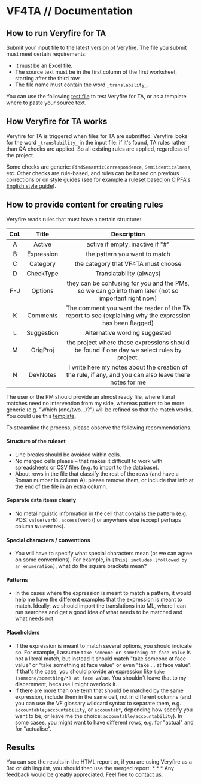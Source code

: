 # VF4TA // Documentation

## How to run Veryfire for TA 

Submit your input file to [the latest version of Veryfire](https://capps.capstan.be/veryfire_DEV.php). The file you submit must meet certain requirements: 

* It must be an Excel file. 
* The source text must be in the first column of the first worksheet, starting after the third row. 
* The file name must contain the word `_translability_`. 

You can use the following [test file](https://capps.capstan.be/Files/FAMA_usa-ENG_translatability_TestFile_TA.xlsx) to test Veryfire for TA, or as a template where to paste your source text. 

## How Veryfire for TA works 

Veryfire for TA is triggered when files for TA are submitted: Veryfire looks for the word `_translability_` in the input file: if it's found, TA rules rather than QA checks are applied. So all existing rules are applied, regardless of the project. 

Some checks are generic: `FindSemanticCorrespondence`, `Semiidenticalness`, etc. Other checks are rule-based, and rules can be based on previous corrections or on style guides (see for example a [ruleset based on CIPFA's English style guide](https://capps.capstan.be/Rules/RuleSet_Translatability_FAMA_usa-ENG_20160530.csv)). 

## How to provide content for creating rules

Veryfire reads rules that must have a certain structure:

| Col. |       Title      |                                                Description                                               |
|:----:|:----------------:|:--------------------------------------------------------------------------------------------------------:|
| A    | Active           | active if empty, inactive if "#"                                                                         |
| B    | Expression       | the pattern you want to match                                                                            |
| C    | Category         | the category that VF4TA must choose                                                                      |
| D    | CheckType        | Translatability (always)                                                                                 |
| F-J  | Options          | they can be confusing for you and the PMs, so we can go into them later (not so important right now)     |
| K    | Comments         | The comment you want the reader of the TA report to see (explaining why the expression has been flagged) |
| L    | Suggestion       | Alternative wording suggested                                                                            |
| M    | OrigProj | the project where these expressions should be found if one day we select rules by project.               |
| N    | DevNotes         | I write here my notes about the creation of the rule, if any, and you can also leave there notes for me  |

The user or the PM should provide an almost ready file, where literal matches need no intervention from my side, whereas patters to be more generic (e.g. "Which (one/two…)?") will be refined so that the match works. You could use this [template](https://capps.capstan.be/Files/RuleSet_Translatability_PROJ_usa-ENG_template.xlsx).

To streamline the process, please observe the following recommendations.

#### Structure of the ruleset

* Line breaks should be avoided within cells. 
* No merged cells please – that makes it difficult to work with spreadsheets or CSV files (e.g. to import to the database). 
* About rows in the file that classify the rest of the rows (and have a Roman number in column A): please remove them, or include that info at the end of the file in an extra column. 

#### Separate data items clearly

* No metalinguistic information in the cell that contains the pattern (e.g. POS: `value(verb)`, `access(verb)`) or anywhere else (except perhaps column `N/DevNotes`).

#### Special characters / conventions

* You will have to specify what special characters mean (or we can agree on some conventions). For example, in `[This] includes [followed by an enumeration]`, what do the square brackets mean? 

#### Patterns

* In the cases where the expression is meant to match a pattern, it would help me have the different examples that the expression is meant to match. Ideally, we should import the translations into ML, where I can run searches and get a good idea of what needs to be matched and what needs not. 

#### Placeholders 

* If the expression is meant to match several options, you should indicate so. For example, I assume `take someone or something at face value` is not a literal match, but instead it should match "take someone at face value" or "take something at face value" or even "take ... at face value". If that's the case, you should provide an expression like `take (someone/something/*) at face value`. You shouldn't leave that to my discernment, because I might overlook it. 
* If there are more than one term that should be matched by the same expression, include them in the same cell, not in different columns (and you can use the VF glossary wildcard syntax to separate them, e.g. `accountable;accountability`, or `accountab*`, depending how specify you want to be, or leave me the choice: `accountable/accountability`). In some cases, you might want to have different rows, e.g. for "actual" and for "actualise". 


## Results 

You can see the results in the HTML report or, if you are using Veryfire as a 3rd or 4th linguist, you should then use the merged report. * * * Any feedback would be greatly appreciated. Feel free to [contact us](mailto:manuel.souto@capstan.be).
